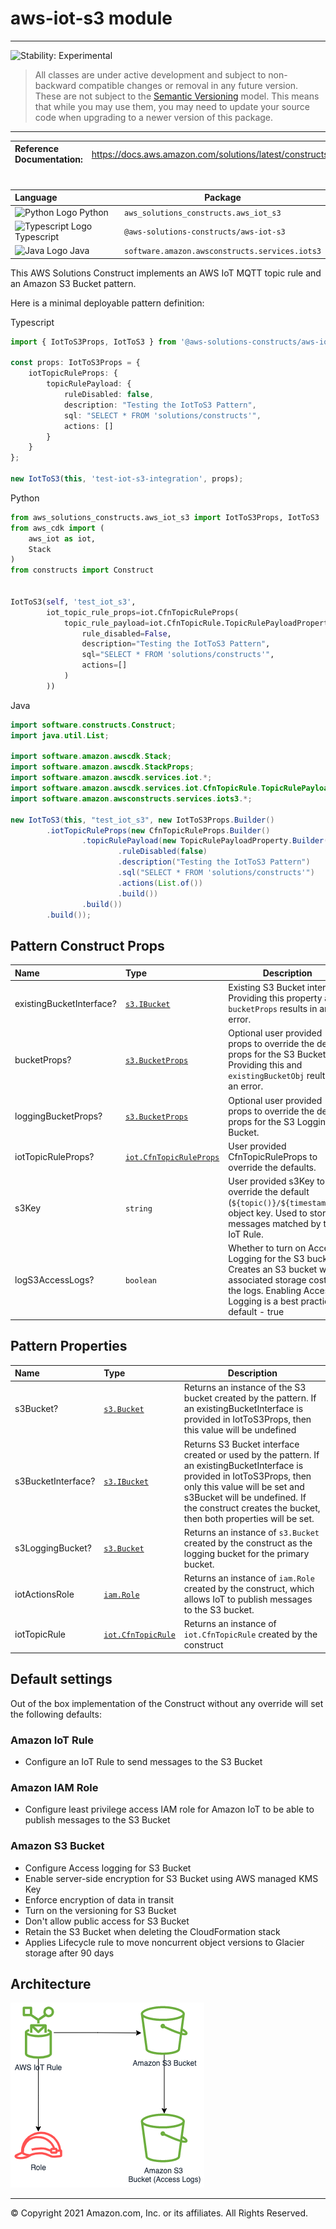 # aws-iot-s3 module
<!--BEGIN STABILITY BANNER-->

---

![Stability: Experimental](https://img.shields.io/badge/stability-Experimental-important.svg?style=for-the-badge)

> All classes are under active development and subject to non-backward compatible changes or removal in any
> future version. These are not subject to the [Semantic Versioning](https://semver.org/) model.
> This means that while you may use them, you may need to update your source code when upgrading to a newer version of this package.

---
<!--END STABILITY BANNER-->

| **Reference Documentation**:| <span style="font-weight: normal">https://docs.aws.amazon.com/solutions/latest/constructs/</span>|
|:-------------|:-------------|
<div style="height:8px"></div>

| **Language**     | **Package**        |
|:-------------|-----------------|
|![Python Logo](https://docs.aws.amazon.com/cdk/api/latest/img/python32.png) Python|`aws_solutions_constructs.aws_iot_s3`|
|![Typescript Logo](https://docs.aws.amazon.com/cdk/api/latest/img/typescript32.png) Typescript|`@aws-solutions-constructs/aws-iot-s3`|
|![Java Logo](https://docs.aws.amazon.com/cdk/api/latest/img/java32.png) Java|`software.amazon.awsconstructs.services.iots3`|

This AWS Solutions Construct implements an AWS IoT MQTT topic rule and an Amazon S3 Bucket pattern.

Here is a minimal deployable pattern definition:

Typescript
``` typescript
import { IotToS3Props, IotToS3 } from '@aws-solutions-constructs/aws-iot-s3';

const props: IotToS3Props = {
    iotTopicRuleProps: {
        topicRulePayload: {
            ruleDisabled: false,
            description: "Testing the IotToS3 Pattern",
            sql: "SELECT * FROM 'solutions/constructs'",
            actions: []
        }
    }
};

new IotToS3(this, 'test-iot-s3-integration', props);
```

Python
``` python
from aws_solutions_constructs.aws_iot_s3 import IotToS3Props, IotToS3
from aws_cdk import (
    aws_iot as iot,
    Stack
)
from constructs import Construct


IotToS3(self, 'test_iot_s3',
        iot_topic_rule_props=iot.CfnTopicRuleProps(
            topic_rule_payload=iot.CfnTopicRule.TopicRulePayloadProperty(
                rule_disabled=False,
                description="Testing the IotToS3 Pattern",
                sql="SELECT * FROM 'solutions/constructs'",
                actions=[]
            )
        ))
```

Java
``` java
import software.constructs.Construct;
import java.util.List;

import software.amazon.awscdk.Stack;
import software.amazon.awscdk.StackProps;
import software.amazon.awscdk.services.iot.*;
import software.amazon.awscdk.services.iot.CfnTopicRule.TopicRulePayloadProperty;
import software.amazon.awsconstructs.services.iots3.*;

new IotToS3(this, "test_iot_s3", new IotToS3Props.Builder()
        .iotTopicRuleProps(new CfnTopicRuleProps.Builder()
                .topicRulePayload(new TopicRulePayloadProperty.Builder()
                        .ruleDisabled(false)
                        .description("Testing the IotToS3 Pattern")
                        .sql("SELECT * FROM 'solutions/constructs'")
                        .actions(List.of())
                        .build())
                .build())
        .build());
```
## Pattern Construct Props

| **Name**     | **Type**        | **Description** |
|:-------------|:----------------|-----------------|
|existingBucketInterface?|[`s3.IBucket`](https://docs.aws.amazon.com/cdk/api/latest/docs/@aws-cdk_aws-s3.IBucket.html)|Existing S3 Bucket interface. Providing this property and `bucketProps` results in an error.|
|bucketProps?|[`s3.BucketProps`](https://docs.aws.amazon.com/cdk/api/latest/docs/@aws-cdk_aws-s3.BucketProps.html)|Optional user provided props to override the default props for the S3 Bucket. Providing this and `existingBucketObj` reults in an error.|
|loggingBucketProps?|[`s3.BucketProps`](https://docs.aws.amazon.com/cdk/api/latest/docs/@aws-cdk_aws-s3.BucketProps.html)|Optional user provided props to override the default props for the S3 Logging Bucket.|
|iotTopicRuleProps?|[`iot.CfnTopicRuleProps`](https://docs.aws.amazon.com/cdk/api/latest/docs/@aws-cdk_aws-iot.CfnTopicRuleProps.html)|User provided CfnTopicRuleProps to override the defaults.|
|s3Key|`string`|User provided s3Key to override the default (`${topic()}/${timestamp()}`) object key. Used to store messages matched by the IoT Rule.|
|logS3AccessLogs?|`boolean`|Whether to turn on Access Logging for the S3 bucket. Creates an S3 bucket with associated storage costs for the logs. Enabling Access Logging is a best practice. default - true|

## Pattern Properties

| **Name**     | **Type**        | **Description** |
|:-------------|:----------------|-----------------|
|s3Bucket?|[`s3.Bucket`](https://docs.aws.amazon.com/cdk/api/latest/docs/@aws-cdk_aws-s3.Bucket.html)|Returns an instance of the S3 bucket created by the pattern. If an existingBucketInterface is provided in IotToS3Props, then this value will be undefined|
|s3BucketInterface?|[`s3.IBucket`](https://docs.aws.amazon.com/cdk/api/latest/docs/@aws-cdk_aws-s3.IBucket.html)|Returns S3 Bucket interface created or used by the pattern. If an existingBucketInterface is provided in IotToS3Props, then only this value will be set and s3Bucket will be undefined. If the construct creates the bucket, then both properties will be set.|
|s3LoggingBucket?|[`s3.Bucket`](https://docs.aws.amazon.com/cdk/api/latest/docs/@aws-cdk_aws-s3.Bucket.html)|Returns an instance of `s3.Bucket` created by the construct as the logging bucket for the primary bucket.|
|iotActionsRole|[`iam.Role`](https://docs.aws.amazon.com/cdk/api/latest/docs/@aws-cdk_aws-iam.Role.html)|Returns an instance of `iam.Role` created by the construct, which allows IoT to publish messages to the S3 bucket.|
|iotTopicRule|[`iot.CfnTopicRule`](https://docs.aws.amazon.com/cdk/api/latest/docs/@aws-cdk_aws-iot.CfnTopicRule.html)|Returns an instance of `iot.CfnTopicRule` created by the construct|

## Default settings

Out of the box implementation of the Construct without any override will set the following defaults:

### Amazon IoT Rule

* Configure an IoT Rule to send messages to the S3 Bucket

### Amazon IAM Role

* Configure least privilege access IAM role for Amazon IoT to be able to publish messages to the S3 Bucket

### Amazon S3 Bucket

* Configure Access logging for S3 Bucket
* Enable server-side encryption for S3 Bucket using AWS managed KMS Key
* Enforce encryption of data in transit
* Turn on the versioning for S3 Bucket
* Don't allow public access for S3 Bucket
* Retain the S3 Bucket when deleting the CloudFormation stack
* Applies Lifecycle rule to move noncurrent object versions to Glacier storage after 90 days

## Architecture

![Architecture Diagram](architecture.png)

---
&copy; Copyright 2021 Amazon.com, Inc. or its affiliates. All Rights Reserved.

